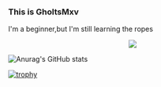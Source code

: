 ### This is GholtsMxv

I'm a beginner,but I'm still learning the ropes

<div align="center"> <img src="https://visitor-badge.glitch.me/badge?page_id=sun0225SUN" /> </div>

![Anurag's GitHub stats](https://github-readme-stats.vercel.app/api?username=GHOSTEEEEEER&show_icons=true&theme=tokyonight)

[![trophy](https://github-profile-trophy.vercel.app/?username=GHOSTEEEEEER&theme=nord)](https://github.com/ryo-ma/github-profile-trophy)
